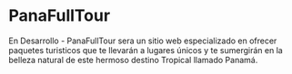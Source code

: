 # PanaFullTour
En Desarrollo - PanaFullTour sera un sitio web especializado en ofrecer paquetes turisticos que te llevarán a lugares únicos y te sumergirán en la belleza natural de este hermoso destino Tropical llamado Panamá.
